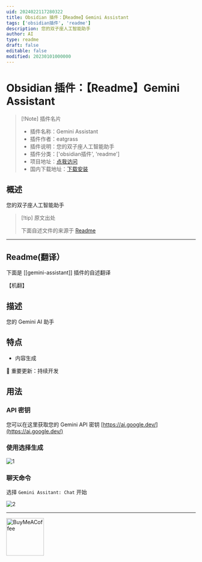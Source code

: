 ```yaml
---
uid: 2024022117280322
title: Obsidian 插件：【Readme】Gemini Assistant
tags: ['obsidian插件', 'readme']
description: 您的双子座人工智能助手
author: AI
type: readme
draft: false
editable: false
modified: 20230101000000
---
```


# Obsidian 插件：【Readme】Gemini Assistant

> [!Note] 插件名片
> - 插件名称：Gemini Assistant
> - 插件作者：eatgrass
> - 插件说明：您的双子座人工智能助手
> - 插件分类：['obsidian插件', 'readme']
> - 项目地址：[点我访问](https://github.com/eatgrass/obsidian-gemini-assistant)
> - 国内下载地址：[下载安装](https://pkmer.cn/products/plugin/pluginMarket/?gemini-assistant)

## 概述

您的双子座人工智能助手



> [!tip] 原文出处
> 
>下面自述文件的来源于 [Readme](https://ghproxy.net/https://raw.githubusercontent.com/eatgrass/obsidian-gemini-assistant/main/README.md)
> 

---

## Readme(翻译）

下面是 [[gemini-assistant]] 插件的自述翻译

【机翻】
## 描述

您的 Gemini AI 助手
## 特点

- 内容生成

🚧 重要更新：持续开发
## 用法
### API 密钥

您可以在这里获取您的 Gemini API 密钥 [https://ai.google.dev/](https://ai.google.dev/)
### **使用选择生成**

![1](https://cdn.pkmer.cn/covers/gemini-assistant_1_0.gif!pkmer)
### **聊天命令**

选择 `Gemini Assitant: Chat` 开始

![2](https://cdn.pkmer.cn/covers/gemini-assistant_1_1.gif!pkmer)

---

[<img src="https://cdn.buymeacoffee.com/buttons/v2/default-yellow.png" alt="BuyMeACoffee" width="100">](https://www.buymeacoffee.com/eatgrass)



